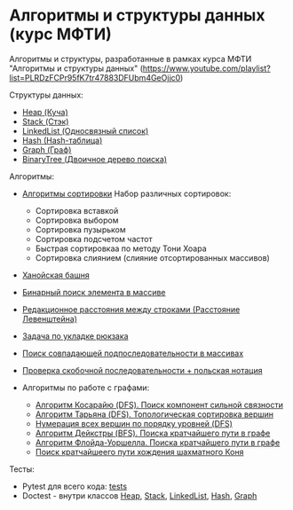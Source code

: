 # Алгоритмы и структуры данных (курс МФТИ)

Алгоритмы и структуры, разработанные в рамках курса МФТИ "Алгоритмы и структуры данных"
(https://www.youtube.com/playlist?list=PLRDzFCPr95fK7tr47883DFUbm4GeOjjc0)

Структуры данных:
- [Heap (Куча)](mipt_lections/heap)
- [Stack (Стэк)](mipt_lections/stack)
- [LinkedList (Односвязный список)](mipt_lections/hash/linkedlist.py)
- [Hash (Hash-таблица)](mipt_lections/hash/hash.py)
- [Graph (Граф)](mipt_lections/graph/graph.py)
- [BinaryTree (Двоичное дерево поиска)](mipt_lections/graph/binary_search_tree.py)

Алгоритмы:
- [Алгоритмы сортировки](mipt_lections/sorting) 
Набор различных сортировок:
    - Сортировка вставкой
    - Сортировка выбором
    - Сортировка пузырьком
    - Сортировка подсчетом частот
    - Быстрая сортировкаа по методу Тони Хоара
    - Сортировка слиянием (слияние отсортированных массивов)
- [Ханойская башня](mipt_lections/hanoi_towers.py)
- [Бинарный поиск элемента в массиве](mipt_lections/binary_search.py)
- [Редакционное расстояния между строками (Расстояние Левенштейна)](mipt_lections/compare_words.py)
- [Задача по укладке рюкзака](mipt_lections/knapsack_problem.py)
- [Поиск совпадающей подпоследовательности в массивах](mipt_lections/compare_array.py)
- [Проверка скобочной последовательности + польская нотация](mipt_lections/tags.py)

- Алгоритмы по работе с графами:
    - [Алгоритм Косарайю (DFS). Поиск компонент сильной связности](mipt_lections/graph/algo_Kosaraju_connected_components.py)
    - [Алгоритм Тарьяна (DFS). Топологическая сортировка вершин](mipt_lections/graph/algo_Tarjan_sort_vertexes.py)
    - [Нумерация всех вершин по порядку уровней (DFS)](mipt_lections/graph/numbering_vertex.py)
    - [Алгоритм Дейкстры (BFS). Поиска кратчайшего пути в графе](mipt_lections/graph/algo_Dijkstra_find_min_path.py)
    - [Алгоритм Флойда-Уоршелла. Поиска кратчайшего пути в графе](mipt_lections/graph/algo_Floyd_Warshall_find_min_path.py)
    - [Поиск кратчайшеего пути хождения шахматного Коня](mipt_lections/chess_horse.py)


Тесты:
- Pytest для всего кода: [tests](tests/)
- Doctest - внутри классов [Heap](mipt_lections/heap), [Stack](mipt_lections/stack), [LinkedList](mipt_lections/hash/linkedlist.py), [Hash](mipt_lections/hash/hash.py), [Graph](mipt_lections/graph/graph.py)

